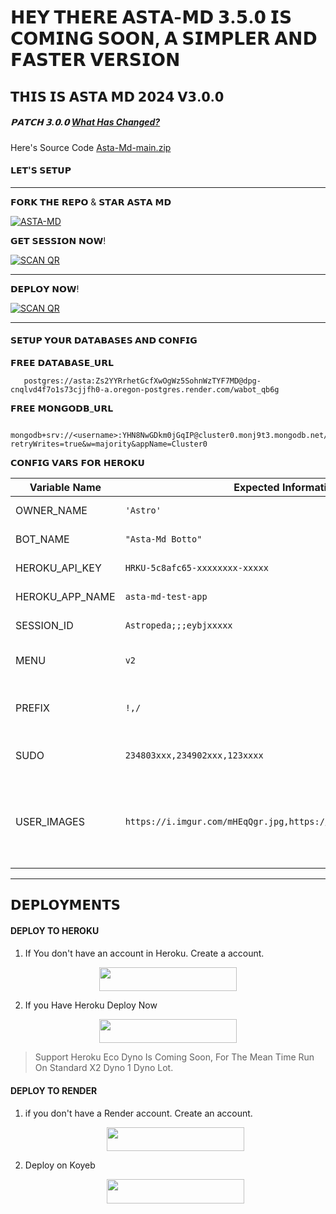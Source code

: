 # 𝗛𝗘𝗬 𝗧𝗛𝗘𝗥𝗘 𝗔𝗦𝗧𝗔-𝗠𝗗 𝟯.𝟱.𝟬 𝗜𝗦 𝗖𝗢𝗠𝗜𝗡𝗚 𝗦𝗢𝗢𝗡, 𝗔 𝗦𝗜𝗠𝗣𝗟𝗘𝗥 𝗔𝗡𝗗 𝗙𝗔𝗦𝗧𝗘𝗥 𝗩𝗘𝗥𝗦𝗜𝗢𝗡

## 𝗧𝗛𝗜𝗦 𝗜𝗦 𝗔𝗦𝗧𝗔 𝗠𝗗 𝟮𝟬𝟮𝟰 𝗩𝟯.𝟬.𝟬

##### 𝗣𝗔𝗧𝗖𝗛 𝟯.𝟬.𝟬 [What Has Changed?](https://whatsapp.com/channel/0029VaPGt3QEwEjpBXT4Rv0z)

Here's Source Code [Asta-Md-main.zip](https://github.com/Astropeda/Asta-Md/files/15284070/Asta-Md-main.zip)

#### 𝗟𝗘𝗧'𝗦 𝗦𝗘𝗧𝗨𝗣
------------------------------------------------

𝗙𝗢𝗥𝗞 𝗧𝗛𝗘 𝗥𝗘𝗣𝗢 & 𝗦𝗧𝗔𝗥 𝗔𝗦𝗧𝗔 𝗠𝗗

<a href="https://github.com/Astropeda/Asta-Md/fork"><img title="ASTA-MD" src="https://img.shields.io/badge/FORK 𝗔𝗦𝗧𝗔 𝗠𝗗-h?color=black&style=for-the-badge&logo=stackshare"></a>



<p>𝗚𝗘𝗧 𝗦𝗘𝗦𝗦𝗜𝗢𝗡 𝗡𝗢𝗪!</p>
<a href="https://asta-md-patch-pair-97563fb6905f.herokuapp.com/"><img title="SCAN QR" src="https://img.shields.io/badge/𝗚𝗘𝗧 𝗦𝗘𝗦𝗦𝗜𝗢𝗡-h?color=black&style=for-the-badge&logo=github"></a>

--------------------------------------------------
<p>𝗗𝗘𝗣𝗟𝗢𝗬 𝗡𝗢𝗪!</p>
<a href="https://github.com/Astropeda/Asta-Md?tab=readme-ov-file#%F0%9D%97%97%F0%9D%97%98%F0%9D%97%A3%F0%9D%97%9F%F0%9D%97%A2%F0%9D%97%AC%F0%9D%97%A0%F0%9D%97%98%F0%9D%97%A1%F0%9D%97%A7%F0%9D%97%A6"><img title="SCAN QR" src="https://img.shields.io/badge/𝗗𝗘𝗣𝗟𝗢𝗬 𝗡𝗢𝗪!-h?color=black&style=for-the-badge&logo=github"></a>


-------------------------------------------------
#### 𝗦𝗘𝗧𝗨𝗣 𝗬𝗢𝗨𝗥 𝗗𝗔𝗧𝗔𝗕𝗔𝗦𝗘𝗦 𝗔𝗡𝗗 𝗖𝗢𝗡𝗙𝗜𝗚

<p>𝗙𝗥𝗘𝗘 𝗗𝗔𝗧𝗔𝗕𝗔𝗦𝗘_𝗨𝗥𝗟 </p>

       postgres://asta:Zs2YYRrhetGcfXwOgWz5SohnWzTYF7MD@dpg-cnqlvd4f7o1s73cjjfh0-a.oregon-postgres.render.com/wabot_qb6g

<p>𝗙𝗥𝗘𝗘 𝗠𝗢𝗡𝗚𝗢𝗗𝗕_𝗨𝗥𝗟 </p>

  ```
    mongodb+srv://<username>:YHN8NwGDkm0jGqIP@cluster0.monj9t3.mongodb.net/?retryWrites=true&w=majority&appName=Cluster0
```

<p>𝗖𝗢𝗡𝗙𝗜𝗚 𝗩𝗔𝗥𝗦 𝗙𝗢𝗥 𝗛𝗘𝗥𝗢𝗞𝗨</p>

|Variable Name   |Expected Information           |Purpose                      |
|----------------|-------------------------------|-----------------------------|
|OWNER_NAME      |`'Astro'`                      |'Your Name'                  |
|BOT_NAME        |`"Asta-Md Botto"`              |"Your Bot Name"              |
|HEROKU_API_KEY  |`HRKU-5c8afc65-xxxxxxxx-xxxxx` |"Very Important"             |
|HEROKU_APP_NAME |`asta-md-test-app`             |"Very Important"             |
|SESSION_ID      |`Astropeda;;;eybjxxxxx`        |"Very Important"             |
|MENU            |`v2`                           |"Choose Between v1 or v2"    |
|PREFIX          |`!,/`                          |"Choose Any Excluding @"     |
|SUDO            |`234803xxx,234902xxx,123xxxx`  |"Your Sudo Numbers"          |
|USER_IMAGES     |`https://i.imgur.com/mHEqQgr.jpg,https://i.imgur.com/lSdca7B.jpg`                          |"Your Images, each img link, seprate with comma"     |


-----------------------------------------------------------



## 𝗗𝗘𝗣𝗟𝗢𝗬𝗠𝗘𝗡𝗧𝗦

#### DEPLOY TO HEROKU

1. If You don't have an account in Heroku. Create a account.
    <br>
<p align="center"><a href="https://signup.heroku.com"> <img src="https://img.shields.io/badge/heroku%20Account-blue?style=for-the-badge&logo=heroku" width="220" height="38.45"/></a></p>

2. If you Have Heroku Deploy Now
    <br>
<p align="center"><a href="https://astropeda.github.io/delpoy-button/"> <img src="https://img.shields.io/badge/heroku%20Deploy-blue?style=for-the-badge&logo=heroku" width="220" height="38.45"/></a></p>

> Support Heroku Eco Dyno Is Coming Soon, For The Mean Time Run On Standard X2 Dyno 1 Dyno Lot.



#### DEPLOY TO RENDER

1. if you don't have a Render account. Create an account.
   <br>
   <p align="center"><a href="https://render.com"> <img src="https://img.shields.io/badge/Render account-blue?style=for-the-badge&logo=render" width="220" height="38.45"/></a></p>

2. Deploy on Koyeb
   <br>
   <p align="center"><a href="https://dashboard.render.com/select-repo?type=web"> <img src="https://img.shields.io/badge/Render Deploy-blue?style=for-the-badge&logo=render" width="220" height="38.45"/></a></p>



